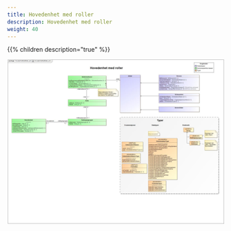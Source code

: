 ```yaml
---
title: Hovedenhet med roller
description: Hovedenhet med roller
weight: 40
---
```


{{% children description="true" %}}


![Hovedenhetmedroller](https://github.com/brreg/informasjonsmodeller/blob/main/enhetsregisteret/strukturmodeller/hovedenhetmRoller.jpg?raw=true)

